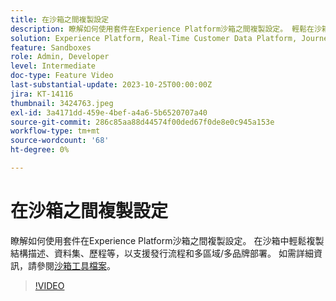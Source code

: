```yaml
---
title: 在沙箱之間複製設定
description: 瞭解如何使用套件在Experience Platform沙箱之間複製設定。 輕鬆在沙箱中複製結構描述、資料集、歷程等。
solution: Experience Platform, Real-Time Customer Data Platform, Journey Optimizer
feature: Sandboxes
role: Admin, Developer
level: Intermediate
doc-type: Feature Video
last-substantial-update: 2023-10-25T00:00:00Z
jira: KT-14116
thumbnail: 3424763.jpeg
exl-id: 3a4171dd-459e-4bef-a4a6-5b6520707a40
source-git-commit: 286c85aa88d44574f00ded67f0de8e0c945a153e
workflow-type: tm+mt
source-wordcount: '68'
ht-degree: 0%

---
```


# 在沙箱之間複製設定

瞭解如何使用套件在Experience Platform沙箱之間複製設定。 在沙箱中輕鬆複製結構描述、資料集、歷程等，以支援發行流程和多區域/多品牌部署。 如需詳細資訊，請參閱[沙箱工具檔案](https://experienceleague.adobe.com/docs/experience-platform/sandbox/ui/sandbox-tooling.html?lang=zh-Hant)。

>[!VIDEO](https://video.tv.adobe.com/v/3446101/?learn=on&enablevpops&captions=chi_hant)
